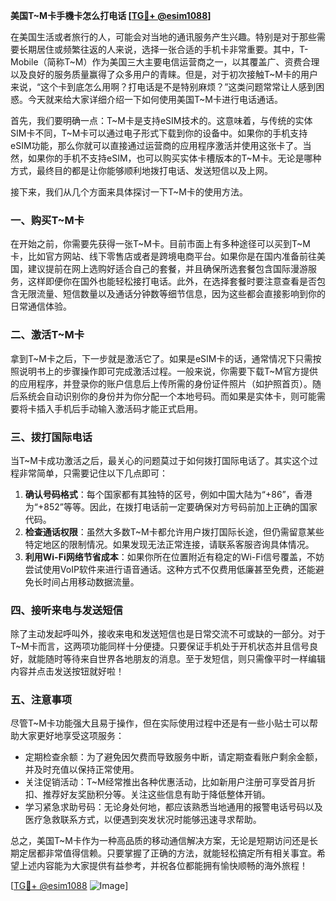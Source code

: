 **美国T~M卡手機卡怎么打电话 [[TG💪+ @esim1088](https://t.me/s/esim1088)]**

在美国生活或者旅行的人，可能会对当地的通讯服务产生兴趣。特别是对于那些需要长期居住或频繁往返的人来说，选择一张合适的手机卡非常重要。其中，T-Mobile（简称T~M）作为美国三大主要电信运营商之一，以其覆盖广、资费合理以及良好的服务质量赢得了众多用户的青睐。但是，对于初次接触T~M卡的用户来说，“这个卡到底怎么用啊？打电话是不是特别麻烦？”这类问题常常让人感到困惑。今天就来给大家详细介绍一下如何使用美国T~M卡进行电话通话。

首先，我们要明确一点：T~M卡是支持eSIM技术的。这意味着，与传统的实体SIM卡不同，T~M卡可以通过电子形式下载到你的设备中。如果你的手机支持eSIM功能，那么你就可以直接通过运营商的应用程序激活并使用这张卡了。当然，如果你的手机不支持eSIM，也可以购买实体卡槽版本的T~M卡。无论是哪种方式，最终目的都是让你能够顺利地拨打电话、发送短信以及上网。

接下来，我们从几个方面来具体探讨一下T~M卡的使用方法。

### 一、购买T~M卡

在开始之前，你需要先获得一张T~M卡。目前市面上有多种途径可以买到T~M卡，比如官方网站、线下零售店或者是跨境电商平台。如果你是在国内准备前往美国，建议提前在网上选购好适合自己的套餐，并且确保所选套餐包含国际漫游服务，这样即便你在国外也能轻松接打电话。此外，在选择套餐时要注意查看是否包含无限流量、短信数量以及通话分钟数等细节信息，因为这些都会直接影响到你的日常通信体验。

### 二、激活T~M卡

拿到T~M卡之后，下一步就是激活它了。如果是eSIM卡的话，通常情况下只需按照说明书上的步骤操作即可完成激活过程。一般来说，你需要下载T~M官方提供的应用程序，并登录你的账户信息后上传所需的身份证件照片（如护照首页）。随后系统会自动识别你的身份并为你分配一个本地号码。而如果是实体卡，则可能需要将卡插入手机后手动输入激活码才能正式启用。

### 三、拨打国际电话

当T~M卡成功激活之后，最关心的问题莫过于如何拨打国际电话了。其实这个过程非常简单，只需要记住以下几点即可：

1. **确认号码格式**：每个国家都有其独特的区号，例如中国大陆为“+86”，香港为“+852”等等。因此，在拨打电话前一定要确保对方号码前加上正确的国家代码。
2. **检查通话权限**：虽然大多数T~M卡都允许用户拨打国际长途，但仍需留意某些特定地区的限制情况。如果发现无法正常连接，请联系客服咨询具体情况。
3. **利用Wi-Fi网络节省成本**：如果你所在位置附近有稳定的Wi-Fi信号覆盖，不妨尝试使用VoIP软件来进行语音通话。这种方式不仅费用低廉甚至免费，还能避免长时间占用移动数据流量。

### 四、接听来电与发送短信

除了主动发起呼叫外，接收来电和发送短信也是日常交流不可或缺的一部分。对于T~M卡而言，这两项功能同样十分便捷。只要保证手机处于开机状态并且信号良好，就能随时等待来自世界各地朋友的消息。至于发短信，则只需像平时一样编辑内容并点击发送按钮就好啦！

### 五、注意事项

尽管T~M卡功能强大且易于操作，但在实际使用过程中还是有一些小贴士可以帮助大家更好地享受这项服务：

- 定期检查余额：为了避免因欠费而导致服务中断，请定期查看账户剩余金额，并及时充值以保持正常使用。
- 关注促销活动：T~M经常推出各种优惠活动，比如新用户注册可享受首月折扣、推荐好友奖励积分等。关注这些信息有助于降低整体开销。
- 学习紧急求助号码：无论身处何地，都应该熟悉当地通用的报警电话号码以及医疗急救联系方式，以便遇到突发状况时能够迅速寻求帮助。

总之，美国T~M卡作为一种高品质的移动通信解决方案，无论是短期访问还是长期定居都非常值得信赖。只要掌握了正确的方法，就能轻松搞定所有相关事宜。希望上述内容能为大家提供有益参考，并祝各位都能拥有愉快顺畅的海外旅程！

[[TG💪+ @esim1088](https://t.me/s/esim1088) ![Image](https://i.postimg.cc/4NQfJmqS/Snipaste-2025-05-13-00-14-12.png)]